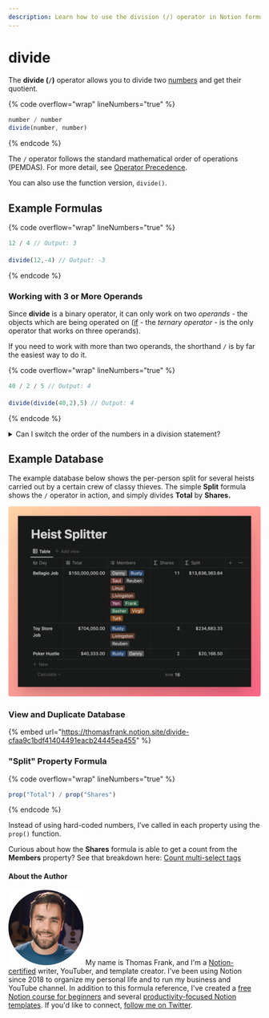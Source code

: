 ```yaml
---
description: Learn how to use the division (/) operator in Notion formulas.
---
```


# divide

The **divide (`/`)** operator allows you to divide two [numbers](../../formula-basics/data-types/number.md) and get their quotient.

{% code overflow="wrap" lineNumbers="true" %}
```jsx
number / number
divide(number, number)
```
{% endcode %}

The `/` operator follows the standard mathematical order of operations (PEMDAS). For more detail, see [Operator Precedence](../../reference/operator-precedence-and-associativity.md).

You can also use the function version, `divide()`.

## Example Formulas

{% code overflow="wrap" lineNumbers="true" %}
```jsx
12 / 4 // Output: 3

divide(12,-4) // Output: -3
```
{% endcode %}

### Working with 3 or More Operands

Since **divide** is a binary operator, it can only work on two _operands -_ the objects which are being operated on ([if](if.md) - the _ternary operator -_ is the only operator that works on three operands).

If you need to work with more than two operands, the shorthand `/` is by far the easiest way to do it.

{% code overflow="wrap" lineNumbers="true" %}
```jsx
40 / 2 / 5 // Output: 4

divide(divide(40,2),5) // Output: 4
```
{% endcode %}

<details>

<summary>Can I switch the order of the numbers in a division statement?</summary>

No - unlike [addition](add.md) and [multiplication](multiply.md), which are **commutative,** division won’t work if you switch around the numbers you’re working with. `8/2 = 4`, but `2/8 = 0.25`.

The same applies when working with 3 or more operands.

`100/2/4/2 = 6.25`, while `(100/2)/(4/2) = 50/2 = 25`.

</details>

## Example Database

The example database below shows the per-person split for several heists carried out by a certain crew of classy thieves. The simple **Split** formula shows the `/` operator in action, and simply divides **Total** by **Shares.**

![](<../../.gitbook/assets/Heist Splitter.png>)

### View and Duplicate Database

{% embed url="https://thomasfrank.notion.site/divide-cfaa9c1bdf41404491eacb24445ea455" %}

### "Split" Property Formula

{% code overflow="wrap" lineNumbers="true" %}
```jsx
prop("Total") / prop("Shares")
```
{% endcode %}

Instead of using hard-coded numbers, I’ve called in each property using the `prop()` function.

Curious about how the **Shares** formula is able to get a count from the **Members** property? See that breakdown here: [Count multi-select tags](../../formula-examples/count-multi-select-tags.md)

#### About the Author

<img src="../../.gitbook/assets/Notion Fundamentals with Thomas Frank - Avatar 2021 compressed (1).png" alt="" data-size="line"> My name is Thomas Frank, and I'm a [Notion-certified](https://www.credly.com/badges/95fae13a-17bf-4b4a-a3d2-d58c8a3e6a2a/public\_url) writer, YouTuber, and template creator. I've been using Notion since 2018 to organize my personal life and to run my business and YouTube channel. In addition to this formula reference, I've created a [free Notion course for beginners](https://thomasjfrank.com/fundamentals/) and several [productivity-focused Notion templates](https://thomasjfrank.com/templates/). If you'd like to connect, [follow me on Twitter](https://twitter.com/TomFrankly).
